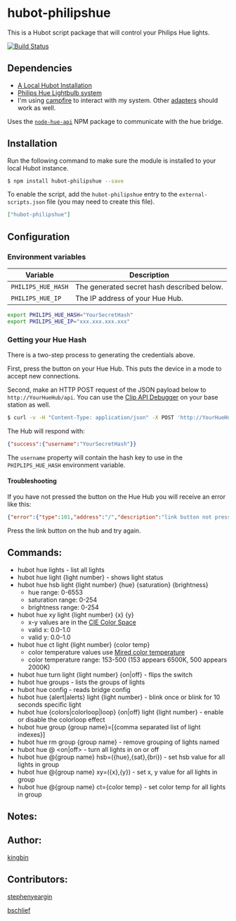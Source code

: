 # hubot-philipshue

This is a Hubot script package that will control your Philips Hue lights.

[![Build Status](https://travis-ci.org/kingbin/hubot-philipshue.png)](https://travis-ci.org/kingbin/hubot-philipshue)

## Dependencies

- [A Local Hubot Installation](https://github.com/github/hubot/blob/master/docs/README.md "A Local Hubot Installation")
- [Philips Hue Lightbulb system](https://www.meethue.com/en-US "Philips Hue Lightbulb system")
-	I'm using [campfire](https://campfirenow.com/ "campfire") to interact with my system. Other [adapters](https://github.com/github/hubot/blob/master/docs/adapters.md) should work as well.

Uses the [`node-hue-api`](https://github.com/peter-murray/node-hue-api "Node Hue API") NPM package to communicate with the hue bridge.

## Installation

Run the following command to make sure the module is installed to your local Hubot instance.

```bash
$ npm install hubot-philipshue --save
```

To enable the script, add the `hubot-philipshue` entry to the `external-scripts.json` file (you may need to create this file).

```json
["hubot-philipshue"]
```

## Configuration

### Environment variables

| Variable           | Description                                |
| ------------------ | ------------------------------------------ |
| `PHILIPS_HUE_HASH` | The generated secret hash described below. |
| `PHILIPS_HUE_IP`   | The IP address of your Hue Hub.            |

```bash
export PHILIPS_HUE_HASH="YourSecretHash"
export PHILIPS_HUE_IP="xxx.xxx.xxx.xxx"
```

### Getting your Hue Hash

There is a two-step process to generating the credentials above.

First, press the button on your Hue Hub. This puts the device in a mode to accept new connections.

Second, make an HTTP POST request of the JSON payload below to `http://YourHueHub/api`. You can use the [Clip API Debugger](http://www.developers.meethue.com/documentation/getting-started) on your base station as well.

```bash
$ curl -v -H "Content-Type: application/json" -X POST 'http://YourHueHub/api' -d '{"devicetype": "YourAppName"}'
```

The Hub will respond with:

```json
{"success":{"username":"YourSecretHash"}}
```

The `username` property will contain the hash key to use in the `PHIPLIPS_HUE_HASH` environment variable.

#### Troubleshooting

If you have not pressed the button on the Hue Hub you will receive an error like this:

```json
{"error":{"type":101,"address":"/","description":"link button not pressed"}}
```

Press the link button on the hub and try again.

## Commands:
-   hubot hue lights - list all lights
-   hubot hue light {light number}  - shows light status
-   hubot hue hsb light {light number} {hue} {saturation} {brightness} 
    - hue range: 0-6553
    - saturation range: 0-254
    - brightness range: 0-254
-   hubot hue xy light {light number} {x} {y} 
    - x-y values are in the [CIE Color Space](http://developers.meethue.com/coreconcepts.html#color_gets_more_complicated)
    - valid x: 0.0-1.0
    - valid y: 0.0-1.0
-   hubot hue ct light {light number} {color temp}
    - color temperature values use [Mired color temperature](http://en.wikipedia.org/wiki/Mired) 
    - color temperature range: 153-500 (153 appears 6500K, 500 appears 2000K)
-   hubot hue turn light {light number} {on|off} - flips the switch
-   hubot hue groups - lists the groups of lights
-   hubot hue config - reads bridge config
-   hubot hue {alert|alerts} light {light number} - blink once or blink for 10 seconds specific light
-   hubot hue {colors|colorloop|loop} {on|off} light {light number} - enable or disable the colorloop effect
-   hubot hue group {group name}=[{comma separated list of light indexes}]
-   hubot hue rm group {group name} - remove grouping of lights named <group name>
-   hubot hue @<group name> <on|off> - turn all lights in <group name> on or off
-   hubot hue @{group name} hsb=({hue},{sat},{bri}) - set hsb value for all lights in group
-   hubot hue @{group name} xy=({x},{y}) - set x, y value for all lights in group
-   hubot hue @{group name} ct={color temp} - set color temp for all lights in group

## Notes:

## Author:
   [kingbin](https://github.com/kingbin "kingbin")
   
## Contributors:
   [stephenyeargin](https://github.com/stephenyeargin "stephenyeargin")
   
   [bschlief](https://github.com/bschlief "bschlief")
